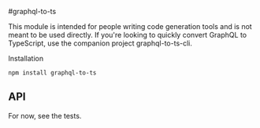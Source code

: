 #graphql-to-ts

This module is intended for people writing code generation tools and is not meant to be used directly. If you're looking to quickly convert GraphQL to TypeScript, use the companion project graphql-to-ts-cli.

Installation

```
npm install graphql-to-ts
```

## API

For now, see the tests.
